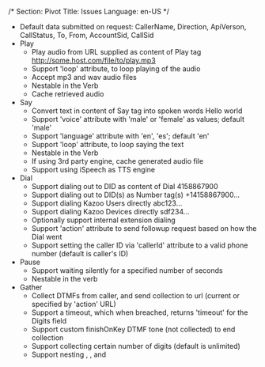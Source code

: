 /*
Section: Pivot
Title: Issues
Language: en-US
*/

* Default data submitted on request: CallerName, Direction, ApiVerson, CallStatus, To, From, AccountSid, CallSid
* Play
  * Play audio from URL supplied as content of Play tag <Play>http://some.host.com/file/to/play.mp3</Play>
  * Support 'loop' attribute, to loop playing of the audio
  * Accept mp3 and wav audio files
  * Nestable in the <Gather> Verb
  * Cache retrieved audio
* Say
  * Convert text in content of Say tag into spoken words <Say>Hello world</Say>
  * Support 'voice' attribute with 'male' or 'female' as values; default 'male'
  * Support 'language' attribute with 'en', 'es'; default 'en'
  * Support 'loop' attribute, to loop saying the text
  * Nestable in the <Gather> Verb
  * If using 3rd party engine, cache generated audio file
  * Support using iSpeech as TTS engine
* Dial
  * Support dialing out to DID as content of Dial <Dial>4158867900</Dial>
  * Support dialing out to DID(s) as Number tag(s) <Dial><Number>+14158867900</Number>...</Dial>
  * Support dialing Kazoo Users directly <Dial><User>abc123</User>...</Dial>
  * Support dialing Kazoo Devices directly <Dial><Device>sdf234</Device>...</Dial>
  * Optionally support internal extension dialing
  * Support 'action' attribute to send followup request based on how the Dial went
  * Support setting the caller ID via 'callerId' attribute to a valid phone number (default is caller's ID)
* Pause
  * Support waiting silently for a specified number of seconds
  * Nestable in the <Gather> verb
* Gather
  * Collect DTMFs from caller, and send collection to url (current or specified by 'action' URL)
  * Support a timeout, which when breached, returns 'timeout' for the Digits field
  * Support custom finishOnKey DTMF tone (not collected) to end collection
  * Support collecting certain number of digits (default is unlimited)
  * Support nesting <Play>, <Say>, and <Pause>
